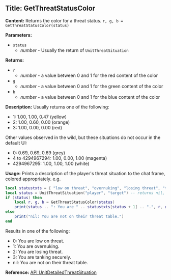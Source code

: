 ## Title: GetThreatStatusColor

**Content:**
Returns the color for a threat status.
`r, g, b = GetThreatStatusColor(status)`

**Parameters:**
- `status`
  - *number* - Usually the return of `UnitThreatSituation`

**Returns:**
- `r`
  - *number* - a value between 0 and 1 for the red content of the color
- `g`
  - *number* - a value between 0 and 1 for the green content of the color
- `b`
  - *number* - a value between 0 and 1 for the blue content of the color

**Description:**
Usually returns one of the following:
- 1: 1.00, 1.00, 0.47 (yellow)
- 2: 1.00, 0.60, 0.00 (orange)
- 3: 1.00, 0.00, 0.00 (red)

Other values observed in the wild, but these situations do not occur in the default UI:
- 0: 0.69, 0.69, 0.69 (grey)
- 4 to 4294967294: 1.00, 0.00, 1.00 (magenta)
- 4294967295: 1.00, 1.00, 1.00 (white)

**Usage:**
Prints a description of the player's threat situation to the chat frame, colored appropriately. e.g.
```lua
local statustxts = { "low on threat", "overnuking", "losing threat", "tanking securely" }
local status = UnitThreatSituation("player", "target") -- returns nil, 0, 1, 2 or 3
if (status) then
    local r, g, b = GetThreatStatusColor(status)
    print(status .. ": You are " .. statustxts[status + 1] .. ".", r, g, b)
else
    print("nil: You are not on their threat table.")
end
```
Results in one of the following:
- 0: You are low on threat.
- 1: You are overnuking.
- 2: You are losing threat.
- 3: You are tanking securely.
- nil: You are not on their threat table.

**Reference:**
[API UnitDetailedThreatSituation](https://wowpedia.fandom.com/wiki/API_UnitDetailedThreatSituation)